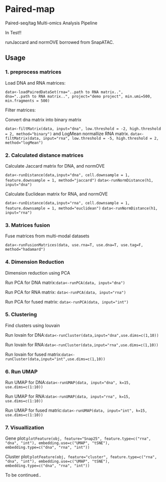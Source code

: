# Paired-map

Paired-seq/tag Multi-omics Analysis Pipeline

In Test!!

runJaccard and normOVE borrowed from SnapATAC.

## Usage

### 1. preprocess matrices

<p>Load DNA and RNA matrices:</p>

<code>data<-loadPairedDataSet(rna="..path to RNA matrix..", dna="..path to RNA matrix..", project="demo project", min.umi=500, min.fragments = 500)</code>

<p>Filter matrices:</p>
<p>Convert dna matrix into binary matrix</p>
<code>data<-filtMatrix(data, input="dna", low.threshold = -2, high.threshold = 2, method="binary")</code>
and LogMean normallize RNA matrix.
<code>data<-filtMatrix(data, input="rna", low.threshold = -5, high.threshold = 2, method="logMean")</code>

### 2. Calculated distance matrices
<p>Calculate Jaccard matrix for DNA, and normOVE</p>
<code>data<-runDistance(data,input="dna", cell.downsample = 1, feature.downsample = 1, method="jaccard")</code>
<code>data<-runNormDistance(h1, input="dna")</code>
<p>Calculate Euclidean matrix for RNA, and normOVE</p>
<code>data<-runDistance(data,input="rna", cell.downsample = 1, feature.downsample = 1, method="euclidean")</code>
<code>data<-runNormDistance(h1, input="rna")</code>
  
### 3. Matrices fusion
<p> Fuse matrices from multi-modal datasets</p>
<code>data<-runFusionMatrices(data, use.rna=T, use.dna=T, use.tag=F, method="hadamard")</code>

### 4. Dimension Reduction
<p>Dimension reduction using PCA</p>

<p> Run PCA for DNA matrix:<code>data<-runPCA(data, input="dna")</code></p>
<p> Run PCA for RNA matrix: <code>data<-runPCA(data, input="rna")</code></p>
<p> Run PCA for fused matrix: <code>data<-runPCA(data, input="int")</code></p>

### 5. Clustering
<p>Find clusters using louvain</p>
<p>Run lovain for DNA:<code>data<-runCluster(data,input="dna",use.dims=c(1,10))</code></p>
<p>Run lovain for RNA:<code>data<-runCluster(data,input="rna",use.dims=c(1,10))</code></p>
<p>Run lovain for fused matrix:<code>data<-runCluster(data,input="int",use.dims=c(1,10))</code></p>
  
### 6. Run UMAP
<p>Run UMAP for DNA:<code>data<-runUMAP(data, input="dna", k=15, use.dims=c(1:10))</code></p>
<p>Run UMAP for RNA:<code>data<-runUMAP(data, input="rna", k=15, use.dims=c(1:10))</code></p>
<p>Run UMAP for fused matric:<code>data<-runUMAP(data, input="int", k=15, use.dims=c(1:10))</code></p>
  
### 7. Visuallization
<p>Gene plot:<code>plotFeature(obj, feature="Snap25", feature.type=c("rna", "dna", "int"), embedding.use=c("UMAP", "tSNE"), embedding.type=c("dna", "rna", "int"))</code></p>
<p>Cluster plot:<code>plotFeature(obj, feature="cluster", feature.type=c("rna", "dna", "int"), embedding.use=c("UMAP", "tSNE"), embedding.type=c("dna", "rna", "int"))</code></p>
  
To be continued..
